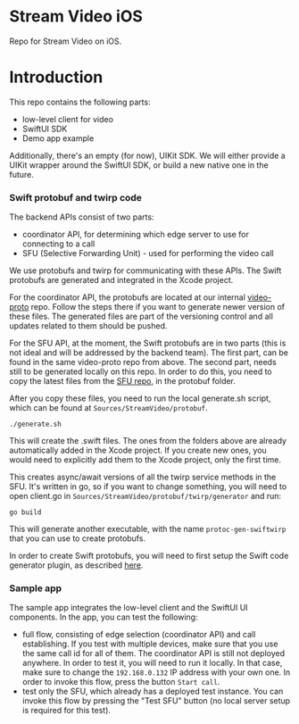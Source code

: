 # Stream Video iOS
Repo for Stream Video on iOS.

# Introduction

This repo contains the following parts:
- low-level client for video
- SwiftUI SDK
- Demo app example

Additionally, there's an empty (for now), UIKit SDK. We will either provide a UIKit wrapper around the SwiftUI SDK, or build a new native one in the future.

### Swift protobuf and twirp code

The backend APIs consist of two parts:
- coordinator API, for determining which edge server to use for connecting to a call
- SFU (Selective Forwarding Unit) - used for performing the video call

We use protobufs and twirp for communicating with these APIs. The Swift protobufs are generated and integrated in the Xcode project.

For the coordinator API, the protobufs are located at our internal [video-proto](https://github.com/GetStream/video-proto) repo. Follow the steps there if you want to generate newer version of these files. The generated files are part of the versioning control and all updates related to them should be pushed.

For the SFU API, at the moment, the Swift protobufs are in two parts (this is not ideal and will be addressed by the backend team). The first part, can be found in the same video-proto repo from above. The second part, needs still to be generated locally on this repo. In order to do this, you need to copy the latest files from the [SFU repo](https://github.com/GetStream/video-sfu), in the protobuf folder. 

After you copy these files, you need to run the local generate.sh script, which can be found at `Sources/StreamVideo/protobuf`. 

```
./generate.sh
```

This will create the .swift files. The ones from the folders above are already automatically added in the Xcode project. If you create new ones, you would need to explicitly add them to the Xcode project, only the first time.

This creates async/await versions of all the twirp service methods in the SFU. It's written in go, so if you want to change something, you will need to open client.go in `Sources/StreamVideo/protobuf/twirp/generator` and run:
```
go build
```
This will generate another executable, with the name `protoc-gen-swiftwirp` that you can use to create protobufs.

In order to create Swift protobufs, you will need to first setup the Swift code generator plugin, as described [here](https://github.com/apple/swift-protobuf).

### Sample app

The sample app integrates the low-level client and the SwiftUI UI components. In the app, you can test the following:
- full flow, consisting of edge selection (coordinator API) and call establishing. If you test with multiple devices, make sure that you use the same call id for all of them. The coordinator API is still not deployed anywhere. In order to test it, you will need to run it locally. In that case, make sure to change the `192.168.0.132` IP address with your own one. In order to invoke this flow, press the button `Start call`.
- test only the SFU, which already has a deployed test instance. You can invoke this flow by pressing the "Test SFU" button (no local server setup is required for this test).